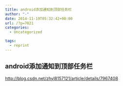 ```yaml
---
title: android添加通知到顶部任务栏
author: "-"
date: 2014-11-19T05:32:42+00:00
url: /?p=7021
categories:
  - Uncategorized

tags:
  - reprint
---
```

## android添加通知到顶部任务栏
http://blog.csdn.net/zhyl8157121/article/details/7967408